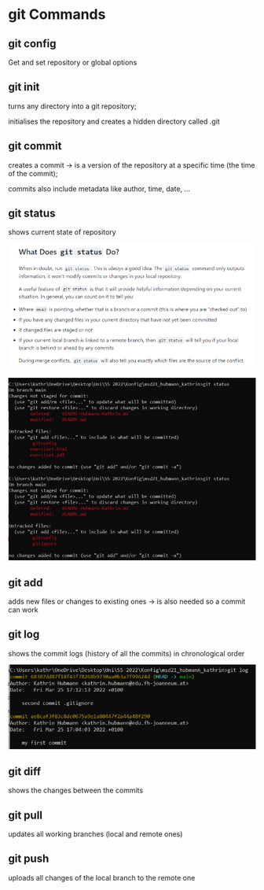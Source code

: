 # git Commands

## git config
Get and set repository or global options

## git init
turns any directory into a git repository;

initialises the repository and creates a hidden directory called .git

## git commit
creates a commit -> is a version of the repository at a specific time (the time of the commit);

commits also include metadata like author, time, date, ...

## git status
shows current state of repository

![explanation from github](git_status.png)

![code example](git_status_example.png)

## git add
adds new files or changes to existing ones -> is also needed so a commit can work

## git log
shows the commit logs (history of all the commits) in chronological order

![code example](git_log_example.png)

## git diff
shows the changes between the commits

## git pull
updates all working branches (local and remote ones)

## git push
uploads all changes of the local branch to the remote one